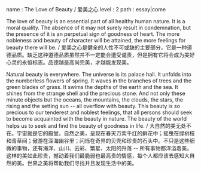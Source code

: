name : The Love of Beauty / 爱美之心
level : 2
path : essay|come

The love of beauty is an essential part of all healthy human nature. It is a moral quality. The absence of it may not surely result in condemnation, but the presence of it is an perpetual sign of goodness of heart. The more nobleness and beauty of character will be attained, the more feelings for beauty there will be. / 爱美之心是健全的人性不可或缺的主要部分，它是一种道德品质。缺乏这种道德品质虽然并不一定能会遭受谴责，但是拥有它将会成为美好心灵的永恒标志。品德越是高尚完美，才越能发现美。

Natural beauty is everywhere. The universe is its palace hall. It unfolds into the numberless flowers of spring. It waves in the branches of trees and the green blades of grass. It swims the depths of the earth and the sea. It shines from the strange shell and the precious stone. And not only these minute objects but the oceans, the mountains, the clouds, the stars, the rising and the setting sun -- all overflow with beauty. This beauty is so precious to our tenderest and noblest feelings, that all persons should seek to become acquainted with the beauty in nature. The beauty of the world helps us to seek and find the beauty of goodness in life. / 大自然的美无处不在。宇宙就是它的殿堂。自然之美，呈现在春天万紫千红的鲜花中；摇曳在绿树枝和青草间；傲游在深海幽谷里；闪烁在奇异的贝壳和珍贵的石头中。不只是这些细微的事物，还有海洋、山川、云彩、繁星、太阳的升落 -- 所有事物都洋溢着美。这样的美如此珍贵，撼动着我们最脆弱也最高贵的情感，每个人都应该去感知大自然的美。世界之美将帮助我们寻找并且发现生活中的美。
